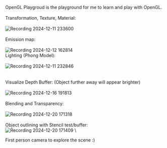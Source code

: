 OpenGL Playgroud is the playground for me to learn and play with OpenGL. \
\
Transformation, Texture, Material:\
\
![Recording 2024-12-11 233600](https://github.com/user-attachments/assets/8453d257-30d4-4c4e-b57d-bcea12a4d7f0)
\
\
Emission map:\
\
![Recording 2024-12-12 162814](https://github.com/user-attachments/assets/9a8c84ed-6596-408c-b53c-e6496a0dc02e)
\
Lighting (Phong Model): \
\
![Recording 2024-12-11 232846](https://github.com/user-attachments/assets/dcc53d3a-503a-4de6-a3f5-d9fc626145f2)
\
\
\
Visualize Depth Buffer: (Object further away will appear brighter)\
\
![Recording 2024-12-16 191813](https://github.com/user-attachments/assets/6d4b4ee1-ebd8-4c75-a848-bb07268ee0e9)
\
\
Blending and Transparency:\
\
![Recording 2024-12-20 171318](https://github.com/user-attachments/assets/3ad6a75e-b348-4b83-b11e-27330c4b05ac)
\
\
Object outlining with Stencil test/buffer:\
![Recording 2024-12-20 171409](https://github.com/user-attachments/assets/e50aafab-58b2-4427-b341-154363f83f3e)
\

First person camera to explore the scene :)

